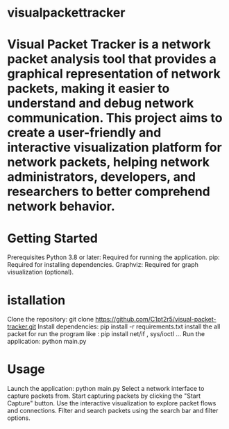 # visualpackettracker
# Visual Packet Tracker is a network packet analysis tool that provides a graphical representation of network packets, making it easier to understand and debug network communication. This project aims to create a user-friendly and interactive visualization platform for network packets, helping network administrators, developers, and researchers to better comprehend network behavior.
# Getting Started
Prerequisites
Python 3.8 or later: Required for running the application.
pip: Required for installing dependencies.
Graphviz: Required for graph visualization (optional).
# istallation
Clone the repository: git clone https://github.com/C1pt2r5/visual-packet-tracker.git
Install dependencies: pip install -r requirements.txt
install the all packet for run the program like :
pip install net/if , sys/ioctl ...
Run the application: python main.py
# Usage
Launch the application: python main.py
Select a network interface to capture packets from.
Start capturing packets by clicking the "Start Capture" button.
Use the interactive visualization to explore packet flows and connections.
Filter and search packets using the search bar and filter options.
